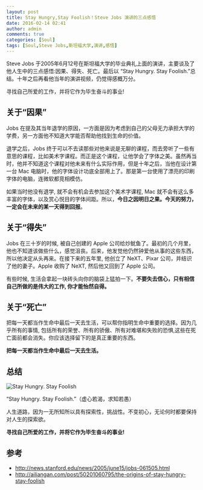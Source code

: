 ```yaml
---
layout: post
title: Stay Hungry,Stay Foolish！Steve Jobs 演讲的三点感悟
date: 2016-02-14 02:41
author: admin
comments: true
categories: [Soul]
tags: [Soul,Steve Jobs,斯坦福大学,演讲,感悟]
---
```


Steve Jobs 于2005年6月12号在斯坦福大学的毕业典礼上面的演讲，主要谈及了他人生中的三点感悟:因果、得失、死亡。最后以 “Stay Hungry. Stay Foolish.”总结。十年之后再看他当年的演讲视频，仍觉得感概万分。

寻找自己所爱的工作，并将它作为毕生奋斗的事业!

<!-- more -->

## 关于“因果”

Jobs 在提及其当年退学的原因，一方面是因为考虑到自己的父母无力承担大学的学费，另一方面他不知道大学能否帮助他找到生命的价值。

退学之后，Jobs 终于可以不去读那些对他来说是无聊的课程，而去旁听了一些有意思的课程，比如美术字课程。而正是这个课程，让他学会了字体之美。虽然再当时，他并不知道这个课程对他未来有什么实际作用，但是十年之后，当他在设计第一台 Mac 电脑时，他的字体设计功底全部用上了。那是第一台使用了漂亮的印刷字体的电脑，连微软都竞相模仿。

如果当时他没有退学, 就不会有机会去参加这个美术字课程, Mac 就不会有这么多丰富的字体，以及赏心悦目的字体间距。所以，**今日之因明日之果。今天的努力，一定会在未来的某一天得到回报**。

## 关于“得失”

Jobs 在三十岁的时候, 被自己创建的 Apple 公司给炒鱿鱼了。最初的几个月里，他也不知道该做些什么，感觉沮丧。后来，他发觉他仍然钟爱他从事的这些东西，所以他决定从头再来。在接下来的五年里, 他创立了 NeXT、Pixar 公司，并结识了他的妻子。Apple 收购了 NeXT, 然后他又回到了 Apple 公司。

有些时候, 生活会拿起一块砖头向你的脑袋上猛拍一下。**不要失去信心，只有相信自己所做的是伟大的工作, 你才能怡然自得。**

## 关于“死亡”

把每一天都当作生命中最后一天去生活，可以帮你指明生命中重要的选择。因为几乎所有的事情, 包括所有的荣誉、所有的骄傲、所有对难堪和失败的恐惧,这些在死亡面前都会消失。你应该选择留下的是真正重要的东西。

**把每一天都当作生命中最后一天去生活。**

## 总结

![Stay Hungry. Stay Foolish](http://33.media.tumblr.com/5f0aa50e4a9c9f249cc2ff14d52e1255/tumblr_inline_mmnmv4agyU1qz4rgp.jpg)


“Stay Hungry. Stay Foolish.”（虚心若渴，求知若愚）

人生道路，因为一无所知所以具有探索性，挑战性。不变初心，无论何时都要保持对人生的探索欲。

**寻找自己所爱的工作，并将它作为毕生奋斗的事业!**

## 参考

* <http://news.stanford.edu/news/2005/june15/jobs-061505.html>
* <http://ailiangan.com/post/50201060795/the-origins-of-stay-hungry-stay-foolish>